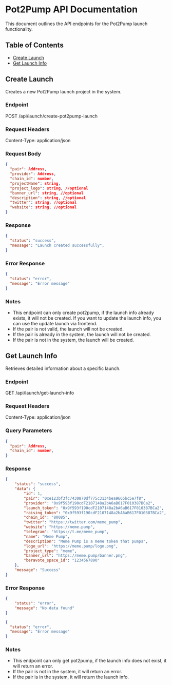 # Pot2Pump API Documentation

This document outlines the API endpoints for the Pot2Pump launch functionality.

## Table of Contents
- [Create Launch](#create-launch)
- [Get Launch Info](#get-launch-info)

## Create Launch

Creates a new Pot2Pump launch project in the system.

### Endpoint 
POST /api/launch/create-pot2pump-launch
### Request Headers
Content-Type: application/json

### Request Body
```json
{
  "pair": Address,
  "provider": Address,
  "chain_id": number,
  "projectName": string,
  "project_logo": string, //optional
  "banner_url": string, //optional
  "description": string, //optional
  "twitter": string, //optional
  "website": string, //optional
}
```

### Response
```json
{
  "status": "success",
  "message": "Launch created successfully",
}
```

### Error Response
```json
{
  "status": "error",
  "message": "Error message" 
}
```

### Notes
- This endpoint can only create pot2pump, if the launch info already exists, it will not be created. If you want to update the launch info, you can use the update launch via frontend.
- If the pair is not valid, the launch will not be created.
- If the pair is already in the system, the launch will not be created.
- If the pair is not in the system, the launch will be created.


## Get Launch Info

Retrieves detailed information about a specific launch.

### Endpoint
GET /api/launch/get-launch-info

### Request Headers
Content-Type: application/json

### Query Parameters
```json
{
  "pair": Address,
  "chain_id": number,
}
```

### Response
```json
{
    "status": "success",
    "data": {
        "id": 1,
        "pair": "0xe123bf3fc7430870df775c3134bea9665bc5e7f8",
        "provider": "0x9f593f190cdF2107148a2bA6aB617F010387BCa2",
        "launch_token": "0x9f593f190cdF2107148a2bA6aB617F010387BCa2",
        "raising_token": "0x9f593f190cdF2107148a2bA6aB617F010387BCa2",
        "chain_id": "80085",
        "twitter": "https://twitter.com/meme_pump",
        "website": "https://meme.pump",
        "telegram": "https://t.me/meme_pump",
        "name": "Meme Pump",
        "description": "Meme Pump is a meme token that pumps",
        "logo_url": "https://meme.pump/logo.png",
        "project_type": "meme",
        "banner_url": "https://meme.pump/banner.png",
        "beravote_space_id": "1234567890"
    },
    "message": "Success"
}
```

### Error Response
```json
{
    "status": "error",
    "message": "No data found"
}

{
  "status": "error",
  "message": "Error message" 
}
```

### Notes
- This endpoint can only get pot2pump, if the launch info does not exist, it will return an error.
- If the pair is not in the system, it will return an error.
- If the pair is in the system, it will return the launch info.

